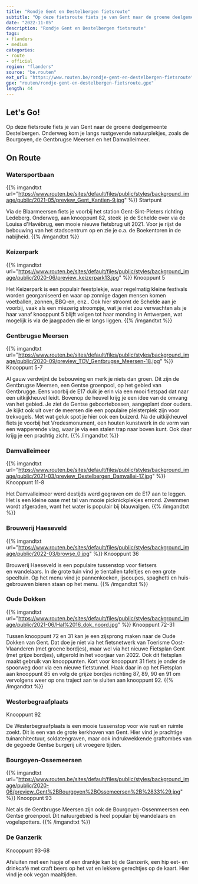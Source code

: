 ```yaml
---
title: "Rondje Gent en Destelbergen fietsroute"
subtitle: "Op deze fietsroute fiets je van Gent naar de groene deelgemeente Destelbergen"
date: "2022-11-05"
description: "Rondje Gent en Destelbergen fietsroute"
tags:
- flanders
- medium
categories:
- route
- official
region: "flanders"
source: "be.routen"
ext_url: "https://www.routen.be/rondje-gent-en-destelbergen-fietsroute"
gpx: "routen/rondje-gent-en-destelbergen-fietsroute.gpx"
length: 44
---
```


## Let's Go!

Op deze fietsroute fiets je van Gent naar de groene deelgemeente Destelbergen. Onderweg kom je langs rustgevende natuurplekjes, zoals de Bourgoyen, de Gentbrugse Meersen en het Damvalleimeer.

## On Route

### Watersportbaan

{{% imgandtxt url="https://www.routen.be/sites/default/files/public/styles/background_image/public/2021-05/preview_Gent_Kantien-9.jpg" %}}
Startpunt

Via de Blaarmeersen fiets je voorbij het station Gent-Sint-Pieters richting Ledeberg. Onderweg, aan knooppunt 82, steek  je de Schelde over via de Louisa d'Havébrug, een mooie nieuwe fietsbrug uit 2021. Voor je rijst de bebouwing van het stadscentrum op en zie je o.a. de Boekentoren in de nabijheid.
{{% /imgandtxt %}}

### Keizerpark 

{{% imgandtxt url="https://www.routen.be/sites/default/files/public/styles/background_image/public/2020-06/preview_keizerpark13.jpg" %}}
Knooppunt 5

Het Keizerpark is een populair feestplekje, waar regelmatig kleine festivals worden georganiseerd en waar op zonnige dagen mensen komen voetballen, zonnen, BBQ-en, enz.. Ook hier stroomt de Schelde aan je voorbij, vaak als een miezerig stroompje, wat je niet zou verwachten als je haar vanaf knooppunt 5 blijft volgen tot haar monding in Antwerpen, wat mogelijk is via de jaagpaden die er langs liggen.
{{% /imgandtxt %}}

### Gentbrugse Meersen

{{% imgandtxt url="https://www.routen.be/sites/default/files/public/styles/background_image/public/2020-09/preview_TOV_Gentbrugse_Meersen-18.jpg" %}}
Knooppunt 5-7

Al gauw verdwijnt de bebouwing en merk je niets dan groen. Dit zijn de Gentbrugse Meersen, een Gentse groenpool, op het gebied van Gentbrugge. Eens voorbij de E17 duik je erin via een mooi fietspad dat naar een uitkijkheuvel leidt. Bovenop de heuvel krijg je een idee van de omvang van het gebied. Je ziet de Gentse geboortebossen, aangeplant door ouders. Je kijkt ook uit over de meersen die een populaire pleisterplek zijn voor trekvogels. Met wat geluk spot je hier ook een buizerd. Na de uitkijkheuvel fiets je voorbij het Vredesmonument, een houten kunstwerk in de vorm van een wapperende vlag, waar je via een stalen trap naar boven kunt. Ook daar krijg je een prachtig zicht.
{{% /imgandtxt %}}

### Damvalleimeer

{{% imgandtxt url="https://www.routen.be/sites/default/files/public/styles/background_image/public/2021-03/preview_Destelbergen_Damvallei-17.jpg" %}}
Knooppunt 11-8

Het Damvalleimeer werd destijds werd gegraven om de E17 aan te leggen. Het is een kleine oase met tal van mooie picknickplekjes errond. Zwemmen wordt afgeraden, want het water is populair bij blauwalgen.
{{% /imgandtxt %}}

### Brouwerij Haeseveld

{{% imgandtxt url="https://www.routen.be/sites/default/files/public/styles/background_image/public/2022-03/browse_0.jpg" %}}
Knooppunt 36

Brouwerij Haeseveld is een populaire tussenstop voor fietsers en wandelaars. In de grote tuin vind je tientallen tafeltjes en een grote speeltuin. Op het menu vind je pannenkoeken, ijscoupes, spaghetti en huis-gebrouwen bieren staan op het menu.
{{% /imgandtxt %}}

### Oude Dokken

{{% imgandtxt url="https://www.routen.be/sites/default/files/public/styles/background_image/public/2021-06/Hal%2016_dok_noord.jpg" %}}
Knooppunt 72-31

Tussen knooppunt 72 en 31 kan je een zijsprong maken naar de Oude Dokken van Gent. Dat doe je niet via het fietsnetwerk van Toerisme
Oost-Vlaanderen (met groene bordjes), maar wel via het nieuwe Fietsplan Gent (met grijze bordjes), uitgerold in het voorjaar van 2022. Ook dit fietsplan maakt gebruik van knooppunten. Kort voor knooppunt 31 fiets je onder de spoorweg door via een nieuwe fietstunnel. Haak daar in op het Fietsplan aan knooppunt 85 en volg de grijze bordjes richting 87, 89, 90 en 91 om vervolgens weer op ons traject aan te sluiten aan knooppunt 92.
{{% /imgandtxt %}}

### Westerbegraafplaats

Knooppunt 92

De Westerbegraafplaats is een mooie tussenstop voor wie rust en ruimte zoekt. Dit is een van de grote kerkhoven van Gent. Hier vind je prachtige tuinarchitectuur, soldatengraven, maar ook indrukwekkende graftombes van de gegoede Gentse burgerij uit vroegere tijden.

### Bourgoyen-Ossemeersen

{{% imgandtxt url="https://www.routen.be/sites/default/files/public/styles/background_image/public/2020-06/preview_Gent%2BBourgoyen%2BOssemeersen%2B%2833%29.jpg" %}}
Knooppunt 93

Net als de Gentbrugse Meersen zijn ook de Bourgoyen-Ossenmeersen een Gentse groenpool. Dit natuurgebied is heel populair bij wandelaars en vogelspotters.
{{% /imgandtxt %}}

### De Ganzerik

Knooppunt 93-68

Afsluiten met een hapje of een drankje kan bij de Ganzerik, een hip eet- en drinkcafé met craft beers op het vat en lekkere gerechtjes op de kaart. Hier vind je ook vegan maaltijden.


